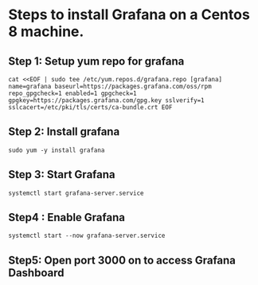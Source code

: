 # Steps to install Grafana on a Centos 8 machine.

## Step 1: Setup yum repo for grafana

`cat <<EOF | sudo tee /etc/yum.repos.d/grafana.repo
[grafana]
name=grafana
baseurl=https://packages.grafana.com/oss/rpm
repo_gpgcheck=1
enabled=1
gpgcheck=1
gpgkey=https://packages.grafana.com/gpg.key
sslverify=1
sslcacert=/etc/pki/tls/certs/ca-bundle.crt
EOF `

## Step 2: Install grafana

`sudo yum -y install grafana`

## Step 3: Start Grafana

`systemctl start grafana-server.service `

## Step4 : Enable Grafana

`systemctl start --now grafana-server.service `

## Step5: Open port 3000 on to access Grafana Dashboard

